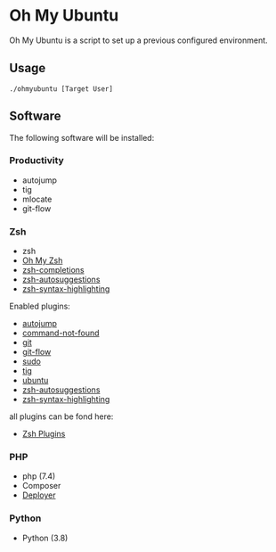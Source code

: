 # Oh My Ubuntu

Oh My Ubuntu is a script to set up a previous configured environment.
  
## Usage

```shell script
./ohmyubuntu [Target User]
```

## Software

The following software will be installed:

### Productivity

- autojump
- tig
- mlocate
- git-flow

### Zsh

- zsh
- [Oh My Zsh](https://github.com/ohmyzsh/ohmyzsh)
- [zsh-completions](https://github.com/zsh-users/zsh-completions)
- [zsh-autosuggestions](https://github.com/zsh-users/zsh-autosuggestions)
- [zsh-syntax-highlighting](https://github.com/zsh-users/zsh-syntax-highlighting)

Enabled plugins:

- [autojump](https://github.com/ohmyzsh/ohmyzsh/tree/master/plugins/autojump)
- [command-not-found](https://github.com/ohmyzsh/ohmyzsh/tree/master/plugins/command-not-found)
- [git](https://github.com/ohmyzsh/ohmyzsh/tree/master/plugins/git)
- [git-flow](https://github.com/ohmyzsh/ohmyzsh/tree/master/plugins/git-flow)
- [sudo](https://github.com/ohmyzsh/ohmyzsh/tree/master/plugins/sudo)
- [tig](https://github.com/ohmyzsh/ohmyzsh/tree/master/plugins/tig)
- [ubuntu](https://github.com/ohmyzsh/ohmyzsh/tree/master/plugins/ubuntu)
- [zsh-autosuggestions](https://github.com/zsh-users/zsh-autosuggestions)
- [zsh-syntax-highlighting](https://github.com/zsh-users/zsh-syntax-highlighting)

all plugins can be fond here:

- [Zsh Plugins](https://github.com/ohmyzsh/ohmyzsh/wiki/Plugins)

### PHP

- php (7.4)
- Composer
- [Deployer](https://deployer.org/)

### Python

- Python (3.8)
